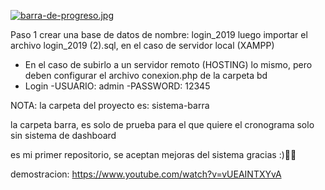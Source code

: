 [![barra-de-progreso.jpg](https://i.postimg.cc/BZ12QmZ0/barra-de-progreso.jpg)](https://postimg.cc/yWsDLXSQ)

Paso 1 crear una base de datos de nombre: login_2019 luego importar el archivo login_2019 (2).sql, en el caso de servidor local (XAMPP)
- En el caso de subirlo a un servidor remoto (HOSTING) lo mismo, pero deben configurar el archivo conexion.php de la carpeta bd
- Login -USUARIO: admin -PASSWORD: 12345

NOTA: la carpeta del proyecto es: sistema-barra

la carpeta barra, es solo de prueba para el que quiere el cronograma solo sin sistema de dashboard

es mi primer repositorio, se aceptan mejoras del sistema gracias :)✌🏻

demostracion: https://www.youtube.com/watch?v=vUEAINTXYvA
